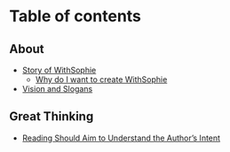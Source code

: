 # Table of contents

## About

* [Story of WithSophie](README.md)
  * [Why do I want to create WithSophie](about/story\_of\_ws/why-do-i-want-to-create-withsophie.md)
* [Vision and Slogans](about/slogans.md)

## Great Thinking

* [Reading Should Aim to Understand the Author’s Intent](think/reading\_understand\_author\_intention.md)
